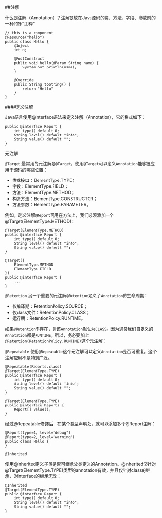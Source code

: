 ##注解

什么是注解（Annotation）？注解是放在Java源码的类、方法、字段、参数前的一种特殊“注释”
```$xslt
// this is a component:
@Resource("hello")
public class Hello {
    @Inject
    int n;

    @PostConstruct
    public void hello(@Param String name) {
        System.out.println(name);
    }

    @Override
    public String toString() {
        return "Hello";
    }
}
```

####定义注解

Java语言使用@interface语法来定义注解（Annotation），它的格式如下：
```$xslt
public @interface Report {
    int type() default 0;
    String level() default "info";
    String value() default "";
}
```
元注解

`@Target`
最常用的元注解是`@Target`。使用`@Target`可以定义`Annotation`能够被应用于源码的哪些位置：
- 类或接口：ElementType.TYPE；
- 字段：ElementType.FIELD；
- 方法：ElementType.METHOD；
- 构造方法：ElementType.CONSTRUCTOR；
- 方法参数：ElementType.PARAMETER。

例如，定义注解`@Report`可用在方法上，我们必须添加一个@Target(ElementType.METHOD)：
```$xslt
@Target(ElementType.METHOD)
public @interface Report {
    int type() default 0;
    String level() default "info";
    String value() default "";
}

@Target({
    ElementType.METHOD,
    ElementType.FIELD
})
public @interface Report {
    ...
}
```
`@Retention`
另一个重要的元注解`@Retention`定义了`Annotation`的生命周期：
- 仅编译期：RetentionPolicy.SOURCE；
- 仅class文件：RetentionPolicy.CLASS；
- 运行期：RetentionPolicy.RUNTIME。

如果`@Retention`不存在，则该`Annotation`默认为`CLASS`。因为通常我们自定义的`Annotation`都是`RUNTIME`，所以，务必要加上`@Retention(RetentionPolicy.RUNTIME)`这个元注解：


`@Repeatable`
使用`@Repeatable`这个元注解可以定义`Annotation`是否可重复。这个注解应用不是特别广泛。

```$xslt
@Repeatable(Reports.class)
@Target(ElementType.TYPE)
public @interface Report {
    int type() default 0;
    String level() default "info";
    String value() default "";
}

@Target(ElementType.TYPE)
public @interface Reports {
    Report[] value();
}
```
经过@Repeatable修饰后，在某个类型声明处，就可以添加多个@Report注解：
```$xslt
@Report(type=1, level="debug")
@Report(type=2, level="warning")
public class Hello {
}
```

`@Inherited`

使用@Inherited定义子类是否可继承父类定义的Annotation。@Inherited仅针对@Target(ElementType.TYPE)类型的annotation有效，并且仅针对class的继承，对interface的继承无效：

```$xslt
@Inherited
@Target(ElementType.TYPE)
public @interface Report {
    int type() default 0;
    String level() default "info";
    String value() default "";
}
```
